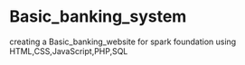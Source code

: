 # Basic_banking_system
creating a Basic_banking_website for spark foundation using HTML,CSS,JavaScript,PHP,SQL
